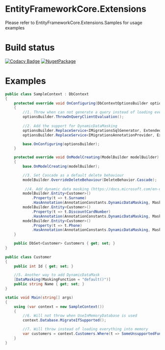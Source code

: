 # EntityFrameworkCore.Extensions

Please refer to EntityFrameworkCore.Extensions.Samples for usage examples

# Build status
[![Codacy Badge](https://api.codacy.com/project/badge/Grade/24d129322030411ba52247aa7c9b0bbf)](https://app.codacy.com/app/nikitasavinov/EntityFrameworkCore.Extensions?utm_source=github.com&utm_medium=referral&utm_content=nikitasavinov/EntityFrameworkCore.Extensions&utm_campaign=Badge_Grade_Dashboard)
[![NugetPackage](https://buildstats.info/nuget/EntityFrameworkCore.Extensions)](https://www.nuget.org/packages/EntityFrameworkCore.Extensions)

# Examples

``` csharp
public class SampleContext : DbContext
{
    protected override void OnConfiguring(DbContextOptionsBuilder optionsBuilder)
    {
        //1. Throw when can not generate a query instead of loading everything into memory
        optionsBuilder.ThrowOnQueryClientEvaluation(); 
        
        //2. Add the support for DynamicDataMasking
        optionsBuilder.ReplaceService<IMigrationsSqlGenerator, ExtendedMigrationSqlServerGenerator>();
        optionsBuilder.ReplaceService<IMigrationsAnnotationProvider, ExtendedSqlServerMigrationsAnnotationProvider>();

        base.OnConfiguring(optionsBuilder);
    }

    protected override void OnModelCreating(ModelBuilder modelBuilder)
    {
        base.OnModelCreating(modelBuilder);

        //3. Set Cascade as a default delete behaviour
        modelBuilder.OverrideDeleteBehaviour(DeleteBehavior.Cascade); 
        
         //4. Add dynamic data masking (https://docs.microsoft.com/en-us/sql/relational-databases/security/dynamic-data-masking)
        modelBuilder.Entity<Customer>()
            .Property(t => t.Surname)
            .HasAnnotation(AnnotationConstants.DynamicDataMasking, MaskingFunctions.Default());
        modelBuilder.Entity<Customer>()
            .Property(t => t.DiscountCardNumber)
            .HasAnnotation(AnnotationConstants.DynamicDataMasking, MaskingFunctions.Random(10, 100));
        modelBuilder.Entity<Customer>()
            .Property(t => t.Phone)
            .HasAnnotation(AnnotationConstants.DynamicDataMasking, MaskingFunctions.Partial(2, "XX-XX", 1));
    }

    public DbSet<Customer> Customers { get; set; }
}
    
public class Customer
{
    public int Id { get; set; }

    //5. Another way to add DynamicDataMask
    [DataMasking(MaskingFunction = "default()")]
    public string Name { get; set; } 
}

static void Main(string[] args)
{
    using (var context = new SampleContext())
    {
        //6. Will not throw when UseInMemoryDatabase is used 
        context.Database.MigrateIfSupported(); 

        //7. Will throw instead of loading everything into memory
        var customers = context.Customers.Where(t => SomeUnsupportedFunction(t.Phone)).ToList(); 
    }
}
```
